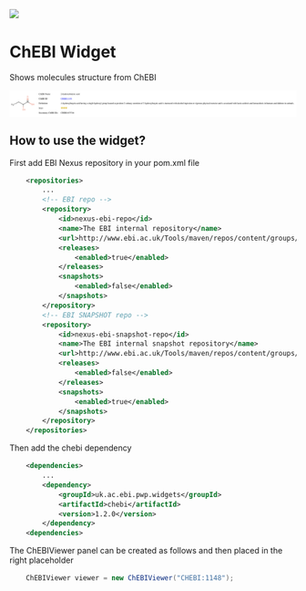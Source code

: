 [<img src=https://user-images.githubusercontent.com/6883670/31999264-976dfb86-b98a-11e7-9432-0316345a72ea.png height=75 />](https://reactome.org)

# ChEBI Widget
Shows molecules structure from ChEBI

<img src="chebi-example.png " align="center" alt="chebi widget example">

## How to use the widget?

First add EBI Nexus repository in your pom.xml file

```xml
    <repositories>
        ...
        <!-- EBI repo -->
        <repository>
            <id>nexus-ebi-repo</id>
            <name>The EBI internal repository</name>
            <url>http://www.ebi.ac.uk/Tools/maven/repos/content/groups/ebi-repo/</url>
            <releases>
                <enabled>true</enabled>
            </releases>
            <snapshots>
                <enabled>false</enabled>
            </snapshots>
        </repository>
        <!-- EBI SNAPSHOT repo -->
        <repository>
            <id>nexus-ebi-snapshot-repo</id>
            <name>The EBI internal snapshot repository</name>
            <url>http://www.ebi.ac.uk/Tools/maven/repos/content/groups/ebi-snapshots/</url>
            <releases>
                <enabled>false</enabled>
            </releases>
            <snapshots>
                <enabled>true</enabled>
            </snapshots>
        </repository>
    </repositories>
```

Then add the chebi dependency

```xml
    <dependencies>
        ...
        <dependency>
            <groupId>uk.ac.ebi.pwp.widgets</groupId>
            <artifactId>chebi</artifactId>
            <version>1.2.0</version>
        </dependency>
    <dependencies>
```

The ChEBIViewer panel can be created as follows and then placed in the right placeholder
    
```java    
    ChEBIViewer viewer = new ChEBIViewer("CHEBI:1148");
```
